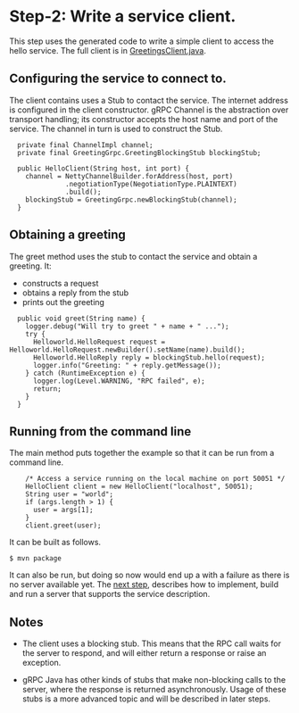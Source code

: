 # Step-2: Write a service client.

This step uses the generated code to write a simple client to access the hello
service. The full client is in [GreetingsClient.java](java/src/main/java/ex/grpc/GreetingsClient.java).


## Configuring the service to connect to.

The client contains uses a Stub to contact the service. The internet address
is configured in the client constructor. gRPC Channel is the abstraction over
transport handling; its constructor accepts the host name and port of the
service. The channel in turn is used to construct the Stub.


```
  private final ChannelImpl channel;
  private final GreetingGrpc.GreetingBlockingStub blockingStub;

  public HelloClient(String host, int port) {
    channel = NettyChannelBuilder.forAddress(host, port)
              .negotiationType(NegotiationType.PLAINTEXT)
              .build();
    blockingStub = GreetingGrpc.newBlockingStub(channel);
  }

```

## Obtaining a greeting

The greet method uses the stub to contact the service and obtain a greeting.
It:
- constructs a request
- obtains a reply from the stub
- prints out the greeting


```
  public void greet(String name) {
    logger.debug("Will try to greet " + name + " ...");
    try {
      Helloworld.HelloRequest request = Helloworld.HelloRequest.newBuilder().setName(name).build();
      Helloworld.HelloReply reply = blockingStub.hello(request);
      logger.info("Greeting: " + reply.getMessage());
    } catch (RuntimeException e) {
      logger.log(Level.WARNING, "RPC failed", e);
      return;
    }
  }

```

## Running from the command line

The main method puts together the example so that it can be run from a command
line.

```
    /* Access a service running on the local machine on port 50051 */
    HelloClient client = new HelloClient("localhost", 50051);
    String user = "world";
    if (args.length > 1) {
      user = args[1];
    }
    client.greet(user);

```

It can be built as follows.

```
$ mvn package
```

It can also be run, but doing so now would end up a with a failure as there is
no server available yet.  The [next step](Step_3.md), describes how to
implement, build and run a server that supports the service description.

## Notes

- The client uses a blocking stub. This means that the RPC call waits for the
  server to respond, and will either return a response or raise an exception.

- gRPC Java has other kinds of stubs that make non-blocking calls to the
  server, where the response is returned asynchronously.  Usage of these stubs
  is a more advanced topic and will be described in later steps.
